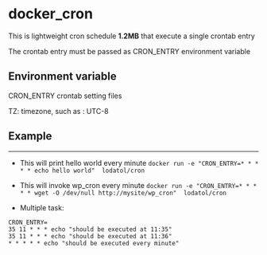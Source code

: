 # docker_cron
This is lightweight cron schedule **1.2MB** that execute a single crontab entry

The crontab entry must be passed as CRON_ENTRY environment variable

## Environment variable
CRON_ENTRY
crontab setting files

TZ: timezone, such as : UTC-8

## Example
------------
- This will print hello world every minute
`docker run -e "CRON_ENTRY=* * * * * echo hello world"  lodatol/cron`

- This will invoke wp_cron every minute
`docker run -e "CRON_ENTRY=* * * * * wget -O /dev/null http://mysite/wp_cron"  lodatol/cron`

- Multiple task:  
```
CRON_ENTRY= 
35 11 * * * echo "should be executed at 11:35"
35 11 * * * echo "should be executed at 11:36"
* * * * * echo "should be executed every minute"
```

